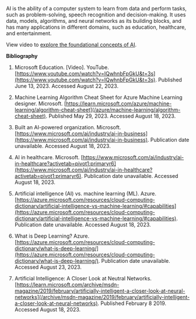 AI is the ability of a computer system to learn from data and perform tasks, such as problem-solving, speech recognition and decision-making. It uses data, models, algorithms, and neural networks as its building blocks, and has many applications in different domains, such as education, healthcare, and entertainment.

View video to [explore the foundational concepts of AI](https://go.microsoft.com/fwlink/?linkid=2271953).

**Bibliography**

1. Microsoft Education. [Video]. YouTube. [https://www.youtube.com/watch?v=IQwhnbFpGkU&t=3s](https://www.youtube.com/watch?v=IQwhnbFpGkU&t=3s). Published June 13, 2023. Accessed August 22, 2023.

1. Machine Learning Algorithm Cheat Sheet for Azure Machine Learning designer. Microsoft. [https://learn.microsoft.com/azure/machine-learning/algorithm-cheat-sheet](/azure/machine-learning/algorithm-cheat-sheet). Published May 29, 2023. Accessed August 18, 2023.

1. Built an AI-powered organization. Microsoft. [https://www.microsoft.com/ai/industry/ai-in-business](https://www.microsoft.com/ai/industry/ai-in-business). Publication date unavailable. Accessed August 18, 2023.

1. AI in healthcare. Microsoft. [https://www.microsoft.com/ai/industry/ai-in-healthcare?activetab=pivot1:primaryr6](https://www.microsoft.com/ai/industry/ai-in-healthcare?activetab=pivot1:primaryr6). Publication date unavailable. Accessed August 18, 2023.

1. Artificial intelligence (AI) vs. machine learning (ML). Azure. [https://azure.microsoft.com/resources/cloud-computing-dictionary/artificial-intelligence-vs-machine-learning/#capabilities](https://azure.microsoft.com/resources/cloud-computing-dictionary/artificial-intelligence-vs-machine-learning/#capabilities). Publication date unavailable. Accessed August 18, 2023.

1. What is Deep Learning? Azure. [https://azure.microsoft.com/resources/cloud-computing-dictionary/what-is-deep-learning/](https://azure.microsoft.com/resources/cloud-computing-dictionary/what-is-deep-learning/). Publication date unavailable. Accessed August 23, 2023.

1. Artificial Intelligence: A Closer Look at Neutral Networks. [https://learn.microsoft.com/archive/msdn-magazine/2019/february/artificially-intelligent-a-closer-look-at-neural-networks](/archive/msdn-magazine/2019/february/artificially-intelligent-a-closer-look-at-neural-networks). Published February 8 2019. Accessed August 18, 2023.
